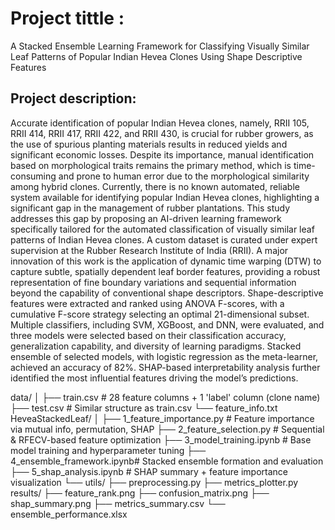 # Project tittle : 
A Stacked Ensemble Learning Framework for Classifying Visually Similar Leaf Patterns of Popular Indian Hevea Clones Using Shape Descriptive Features
## Project description:
Accurate identification of popular Indian Hevea clones, namely, RRII 105, RRII
414, RRII 417, RRII 422, and RRII 430, is crucial for rubber growers, as
the use of spurious planting materials results in reduced yields and significant
economic losses. Despite its importance, manual identification based on morphological
traits remains the primary method, which is time-consuming and prone
to human error due to the morphological similarity among hybrid clones. Currently,
there is no known automated, reliable system available for identifying
popular Indian Hevea clones, highlighting a significant gap in the management
of rubber plantations. This study addresses this gap by proposing an AI-driven
learning framework specifically tailored for the automated classification of visually
similar leaf patterns of Indian Hevea clones. A custom dataset is curated
under expert supervision at the Rubber Research Institute of India (RRII). A
major innovation of this work is the application of dynamic time warping (DTW)
to capture subtle, spatially dependent leaf border features, providing a robust
representation of fine boundary variations and sequential information beyond
the capability of conventional shape descriptors. Shape-descriptive features were
extracted and ranked using ANOVA F-scores, with a cumulative F-score strategy
selecting an optimal 21-dimensional subset. Multiple classifiers, including SVM,
XGBoost, and DNN, were evaluated, and three models were selected based on
their classification accuracy, generalization capability, and diversity of learning
paradigms. Stacked ensemble of selected models, with logistic regression as the
meta-learner, achieved an accuracy of 82%. SHAP-based interpretability analysis
further identified the most influential features driving the model’s predictions.

data/
│
├── train.csv       # 28 feature columns + 1 'label' column (clone name)
├── test.csv        # Similar structure as train.csv
└── feature_info.txt
HeveaStackedLeaf/
│
├── 1_feature_importance.py   # Feature importance via mutual info, permutation, SHAP
├── 2_feature_selection.py    # Sequential & RFECV-based feature optimization
├── 3_model_training.ipynb    # Base model training and hyperparameter tuning
├── 4_ensemble_framework.ipynb# Stacked ensemble formation and evaluation
├── 5_shap_analysis.ipynb     # SHAP summary + feature importance visualization
└── utils/
    ├── preprocessing.py
    ├── metrics_plotter.py
results/
├── feature_rank.png
├── confusion_matrix.png
├── shap_summary.png
├── metrics_summary.csv
└── ensemble_performance.xlsx
